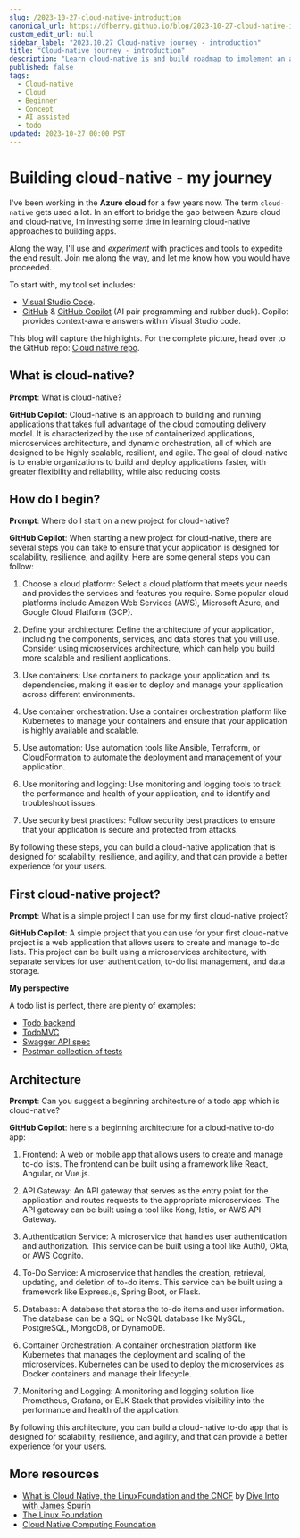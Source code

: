 ```yaml
---
slug: /2023-10-27-cloud-native-introduction
canonical_url: https://dfberry.github.io/blog/2023-10-27-cloud-native-introduction
custom_edit_url: null
sidebar_label: "2023.10.27 Cloud-native journey - introduction"
title: "Cloud-native journey - introduction"
description: "Learn cloud-native is and build roadmap to implement an application for cloud-native."
published: false
tags: 
  - Cloud-native
  - Cloud
  - Beginner
  - Concept
  - AI assisted
  - todo
updated: 2023-10-27 00:00 PST
---
```


# Building cloud-native - my journey

I've been working in the **Azure cloud** for a few years now. The term `cloud-native` gets used a lot. In an effort to bridge the gap between Azure cloud and cloud-native, Im investing some time in learning cloud-native approaches to building apps. 

Along the way, I'll use and _experiment_ with practices and tools to expedite the end result. Join me along the way, and let me know how you would have proceeded. 

To start with, my tool set includes:

* [Visual Studio Code](https://code.visualstudio.com/).
* [GitHub](https://github.com/) & [GitHub Copilot](https://github.com/features/copilot) (AI pair programming and rubber duck). Copilot provides context-aware answers within Visual Studio code. 

This blog will capture the highlights. For the complete picture, head over to the GitHub repo: [Cloud native repo](https://github.com/dfberry/cloud-native-todo).

## What is cloud-native?

**Prompt**: What is cloud-native?

**GitHub Copilot**: Cloud-native is an approach to building and running applications that takes full advantage of the cloud computing delivery model. It is characterized by the use of containerized applications, microservices architecture, and dynamic orchestration, all of which are designed to be highly scalable, resilient, and agile. The goal of cloud-native is to enable organizations to build and deploy applications faster, with greater flexibility and reliability, while also reducing costs.
  
## How do I begin? 

**Prompt**: Where do I start on a new project for cloud-native?

**GitHub Copilot**: When starting a new project for cloud-native, there are several steps you can take to ensure that your application is designed for scalability, resilience, and agility. Here are some general steps you can follow:

  1. Choose a cloud platform: Select a cloud platform that meets your needs and provides the services and features you require. Some popular cloud platforms include Amazon Web Services (AWS), Microsoft Azure, and Google Cloud Platform (GCP).

  2. Define your architecture: Define the architecture of your application, including the components, services, and data stores that you will use. Consider using microservices architecture, which can help you build more scalable and resilient applications.

  3. Use containers: Use containers to package your application and its dependencies, making it easier to deploy and manage your application across different environments.

  4. Use container orchestration: Use a container orchestration platform like Kubernetes to manage your containers and ensure that your application is highly available and scalable.

  5. Use automation: Use automation tools like Ansible, Terraform, or CloudFormation to automate the deployment and management of your application.

  6. Use monitoring and logging: Use monitoring and logging tools to track the performance and health of your application, and to identify and troubleshoot issues.

  7. Use security best practices: Follow security best practices to ensure that your application is secure and protected from attacks.

By following these steps, you can build a cloud-native application that is designed for scalability, resilience, and agility, and that can provide a better experience for your users.

## First cloud-native project? 

**Prompt**: What is a simple project I can use for my first cloud-native project?

**GitHub Copilot**: A simple project that you can use for your first cloud-native project is a web application that allows users to create and manage to-do lists. This project can be built using a microservices architecture, with separate services for user authentication, to-do list management, and data storage.

**My perspective** 

A todo list is perfect, there are plenty of examples: 

* [Todo backend](https://todobackend.com/)
* [TodoMVC](https://todomvc.com/)
* [Swagger API spec](https://github.com/nickfun/learning-guardrail/blob/master/server.yaml)
* [Postman collection of tests](https://github.com/nickfun/learning-guardrail/blob/master/postman-collection.json)

## Architecture

**Prompt**: Can you suggest a beginning architecture of a todo app which is cloud-native?

**GitHub Copilot**: here's a beginning architecture for a cloud-native to-do app:

1. Frontend: A web or mobile app that allows users to create and manage to-do lists. The frontend can be built using a framework like React, Angular, or Vue.js.

2. API Gateway: An API gateway that serves as the entry point for the application and routes requests to the appropriate microservices. The API gateway can be built using a tool like Kong, Istio, or AWS API Gateway.

3. Authentication Service: A microservice that handles user authentication and authorization. This service can be built using a tool like Auth0, Okta, or AWS Cognito.

4. To-Do Service: A microservice that handles the creation, retrieval, updating, and deletion of to-do items. This service can be built using a framework like Express.js, Spring Boot, or Flask.

5. Database: A database that stores the to-do items and user information. The database can be a SQL or NoSQL database like MySQL, PostgreSQL, MongoDB, or DynamoDB.

6. Container Orchestration: A container orchestration platform like Kubernetes that manages the deployment and scaling of the microservices. Kubernetes can be used to deploy the microservices as Docker containers and manage their lifecycle.

7. Monitoring and Logging: A monitoring and logging solution like Prometheus, Grafana, or ELK Stack that provides visibility into the performance and health of the application.

By following this architecture, you can build a cloud-native to-do app that is designed for scalability, resilience, and agility, and that can provide a better experience for your users.


## More resources

* [What is Cloud Native, the LinuxFoundation and the CNCF](https://www.youtube.com/watch?v=z2q0gKL9nQg) by [Dive Into with James Spurin](https://www.youtube.com/@DiveInto)
* [The Linux Foundation](https://www.linuxfoundation.org/)
* [Cloud Native Computing Foundation](https://www.cncf.io/)